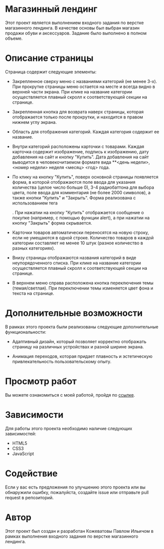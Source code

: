 # Магазинный лендинг
Этот проект является выполнением входного задания по верстке магазинного лендинга. В качестве основы был выбран магазин продажи обуви и аксессуаров. Задание было выполнено в полном объеме.

# Описание страницы
Страница содержит следующие элементы:

 - Закрепленное сверху меню с названиями категорий (не менее 3-х). При прокрутке страницы меню остается на месте и всегда видно в верхней части экрана. При клике на название категории осуществляется плавный скролл к соответствующей секции на странице.

 - Закрепленная кнопка для возврата наверх страницы, которая отображается только после прокрутки, и находится в правом нижнем углу экрана.

 - Область для отображения категорий. Каждая категория содержит ее название.

 - Внутри категорий расположены карточки с товарами. Каждая карточка содержит изображение, подпись к изображению, дату добавления на сайт и кнопку "Купить". Дата добавления на сайт выводится в человекочитаемом формате вида **<день недели>, <номер недели> неделя <месяц> <год> года.

 - По клику на кнопку "Купить", поверх основной страницы появляется форма, в которой отображаются поле ввода для указания количества (целое число больше 0), 3-4 радиобаттона для выбора цвета, поле ввода для комментария (не более 2000 символов), а также кнопки "Купить" и "Закрыть". Форма реализована с использованием тега <form>. При нажатии на кнопку "Купить" отображается сообщение о покупке (например, с помощью функции alert), а при нажатии на кнопку "Закрыть" форма скрывается.

 - Карточки товаров автоматически переносятся на новую строку, если не умещаются в одной строке. Количество товаров в каждой категории составляет не менее 10 штук (разное количество в разных категориях).

 - Внизу страницы отображаются названия категорий в виде неупорядоченного списка. При клике на название категории осуществляется плавный скролл к соответствующей секции на странице.

 - В верхнем меню справа расположена кнопка переключения темы (темая/светлая). При переключении темы изменяется цвет фона и текста на странице.

# Дополнительные возможности
В рамках этого проекта были реализованы следующие дополнительные функциональности:

 - Адаптивный дизайн, который позволяет корректно отображать страницу на различных устройствах и разной ширине экрана.

 - Анимация переходов, которая придает плавность и эстетическую привлекательность пользовательскому опыту.

# Просмотр работ
Вы можете ознакомиться с моей работой, пройдя по [ссылке](https://pavelpsiho.github.io/shopstore/).

# Зависимости
Для работы этого проекта необходимо наличие следующих зависимостей:

 - HTML5
 - CSS3
 - JavaScript

# Содействие
Если у вас есть предложения по улучшению этого проекта или вы обнаружили ошибку, пожалуйста, создайте issue или отправьте pull request в репозиторий.

# Автор
Этот проект был создан и разработан Кожеватовы Павлом Ильичом в рамках выполнения входного задания по верстке магазинного лендинга.


